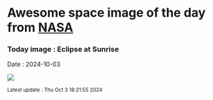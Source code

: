 
# Awesome space image of the day from [NASA](https://api.nasa.gov/)

### Today image : Eclipse at Sunrise
Date : 2024-10-03

![](https://apod.nasa.gov/apod/image/2410/earliestsolareclipse1024.jpg)

<small>Latest update : Thu Oct  3 18:21:55 2024</small>
        
